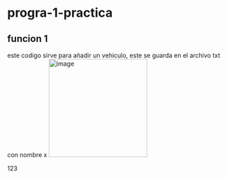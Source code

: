 # progra-1-practica
## funcion 1 

este codigo sirve para añadir un vehiculo, este se guarda en el archivo txt con nombre x
<img width="225" height="225" alt="image" src="https://github.com/user-attachments/assets/0d712617-615f-45bd-807d-4dad5985b8e3" />

123
